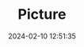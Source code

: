 ---
weight: 1
images:
- /images/edited/329.jpeg
title: Picture
date: 2024-02-10 12:51:35
tags: [luminarneo,work,ilce7m3,person,people]
---
